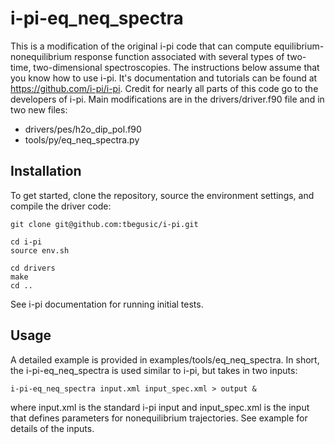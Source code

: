 # i-pi-eq\_neq\_spectra

This is a modification of the original i-pi code that can compute equilibrium-nonequilibrium response function associated with several types of two-time, two-dimensional spectroscopies.
The instructions below assume that you know how to use i-pi. It's documentation and tutorials can be found at https://github.com/i-pi/i-pi.
Credit for nearly all parts of this code go to the developers of i-pi. Main modifications are in the drivers/driver.f90 file and in two new files:
* drivers/pes/h2o\_dip\_pol.f90
* tools/py/eq\_neq\_spectra.py

## Installation

To get started, clone the repository, source the environment settings, and compile the driver code:
```
git clone git@github.com:tbegusic/i-pi.git

cd i-pi
source env.sh

cd drivers
make
cd ..
```

See i-pi documentation for running initial tests.

## Usage

A detailed example is provided in examples/tools/eq\_neq\_spectra. In short, the i-pi-eq\_neq\_spectra is used similar to i-pi, but takes in two inputs:
```
i-pi-eq_neq_spectra input.xml input_spec.xml > output &
```
where input.xml is the standard i-pi input and input\_spec.xml is the input that defines parameters for nonequilibrium trajectories. See example for details of the inputs.
